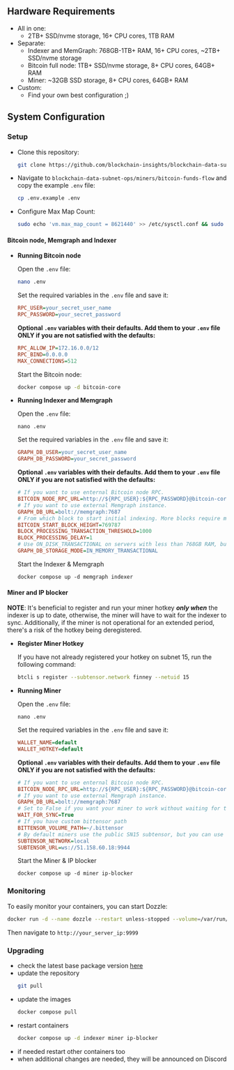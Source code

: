 ## Hardware Requirements
- All in one: 
  - 2TB+ SSD/nvme storage, 16+ CPU cores, 1TB RAM
- Separate:
  - Indexer and MemGraph: 768GB-1TB+ RAM, 16+ CPU cores, ~2TB+ SSD/nvme storage
  - Bitcoin full node: 1TB+ SSD/nvme storage, 8+ CPU cores, 64GB+ RAM
  - Miner: ~32GB SSD storage, 8+ CPU cores, 64GB+ RAM
- Custom:
  - Find your own best configuration ;)

## System Configuration

### Setup
- Clone this repository:
    ```bash
    git clone https://github.com/blockchain-insights/blockchain-data-subnet-ops
    ```
- Navigate to ```blockchain-data-subnet-ops/miners/bitcoin-funds-flow``` and copy the example ```.env``` file:
    ```bash
    cp .env.example .env
    ```
- Configure Max Map Count:
    ```bash
    sudo echo 'vm.max_map_count = 8621440' >> /etc/sysctl.conf && sudo sysctl -p
    ```
#### Bitcoin node, Memgraph and Indexer

- **Running Bitcoin node**

    Open the ```.env``` file:
    ```bash
    nano .env
    ```
    Set the required variables in the ```.env``` file and save it:
    ```ini
    RPC_USER=your_secret_user_name
    RPC_PASSWORD=your_secret_password
    ```
    
    **Optional ```.env``` variables with their defaults. Add them to your ```.env``` file ONLY if you are not satisfied with the defaults:**
    ```ini
    RPC_ALLOW_IP=172.16.0.0/12
    RPC_BIND=0.0.0.0
    MAX_CONNECTIONS=512
    ```

    Start the Bitcoin node:
    ```bash
    docker compose up -d bitcoin-core
    ```

- **Running Indexer and Memgraph**

    Open the ```.env``` file:
    ```
    nano .env
    ```

    Set the required variables in the ```.env``` file and save it:
    ```ini
    GRAPH_DB_USER=your_secret_user_name
    GRAPH_DB_PASSWORD=your_secret_password
    ```

    **Optional ```.env``` variables with their defaults. Add them to your ```.env``` file ONLY if you are not satisfied with the defaults:**
    ```ini
    # If you want to use enternal Bitcoin node RPC.
    BITCOIN_NODE_RPC_URL=http://${RPC_USER}:${RPC_PASSWORD}@bitcoin-core:8332
    # If you want to use external Memgraph instance.
    GRAPH_DB_URL=bolt://memgraph:7687
    # From which block to start initial indexing. More blocks require more initial time but give better rewards. At least 50000 indexed blocks are preferable.
    BITCOIN_START_BLOCK_HEIGHT=769787
    BLOCK_PROCESSING_TRANSACTION_THRESHOLD=1000
    BLOCK_PROCESSING_DELAY=1
    # Use ON_DISK_TRANSACTIONAL on servers with less than 768GB RAM, but indexing can take 1 month instead of few days.
    GRAPH_DB_STORAGE_MODE=IN_MEMORY_TRANSACTIONAL
    ```

    Start the Indexer & Memgraph
    ```
    docker compose up -d memgraph indexer
    ```

#### Miner and IP blocker
**NOTE**: It's beneficial to register and run your miner hotkey ***only when*** the indexer is up to date, otherwise, the miner will have to wait for the indexer to sync. Additionally, if the miner is not operational for an extended period, there's a risk of the hotkey being deregistered.

- **Register Miner Hotkey**

    If you have not already registered your hotkey on subnet 15, run the following command:
    ```bash
    btcli s register --subtensor.network finney --netuid 15
    ```

- **Running Miner**

    Open the ```.env``` file:
    ```
    nano .env
    ```

    Set the required variables in the ```.env``` file and save it:
    ```ini
    WALLET_NAME=default
    WALLET_HOTKEY=default
    ```

    **Optional ```.env``` variables with their defaults. Add them to your ```.env``` file ONLY if you are not satisfied with the defaults:**
    ```ini
    # If you want to use enternal Bitcoin node RPC.
    BITCOIN_NODE_RPC_URL=http://${RPC_USER}:${RPC_PASSWORD}@bitcoin-core:8332
    # If you want to use external Memgraph instance.
    GRAPH_DB_URL=bolt://memgraph:7687
    # Set to False if you want your miner to work without waiting for the Indexer to sync, but be aware that this might impact the miner's rewards.
    WAIT_FOR_SYNC=True
    # If you have custom bittensor path
    BITTENSOR_VOLUME_PATH=~/.bittensor
    # By default miners use the public SN15 subtensor, but you can use other too
    SUBTENSOR_NETWORK=local
    SUBTENSOR_URL=ws://51.158.60.18:9944
    ```

    Start the Miner & IP blocker
    ```
    docker compose up -d miner ip-blocker
    ```

### Monitoring

To easily monitor your containers, you can start Dozzle:
```bash
docker run -d --name dozzle --restart unless-stopped --volume=/var/run/docker.sock:/var/run/docker.sock -p 9999:8080 amir20/dozzle:latest
```
Then navigate to ```http://your_server_ip:9999```

### Upgrading

- check the latest base package version [here](https://github.com/blockchain-insights/blockchain-data-subnet/pkgs/container/blockchain_insights_base)
- update the repository
    ```bash 
    git pull
    ```
- update the images
    ```bash
    docker compose pull
    ```
- restart containers
    ```bash
    docker compose up -d indexer miner ip-blocker
    ```
- if needed restart other containers too
- when additional changes are needed, they will be announced on Discord